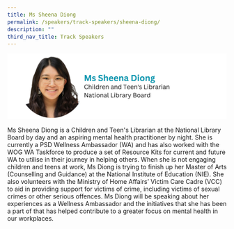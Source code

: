 ```yaml
---
title: Ms Sheena Diong
permalink: /speakers/track-speakers/sheena-diong/
description: ""
third_nav_title: Track Speakers
---
```

<div style="display: flex; flex-wrap: wrap;">
  <div style="flex-basis: 100%; max-width: 100%;">
    <img alt="track speakers 1" src="/images/SpeakersPhoto/sheenadiong.png">
  </div>
</div>

Ms Sheena Diong is a Children and Teen's Librarian at the National Library Board by day and an aspiring mental health practitioner by night. She is currently a PSD  Wellness Ambassador (WA) and has also worked with the WOG WA  Taskforce to produce a set of Resource Kits for current and future WA to utilise in their journey in helping others. When she is not engaging children and teens at work, Ms Diong is trying to finish up her Master of Arts (Counselling and Guidance) at the National Institute of Education (NIE). She also volunteers with the Ministry of Home Affairs’ Victim Care Cadre (VCC) to aid in providing support for victims of crime, including victims of sexual crimes or other serious offences. Ms Diong will be speaking about her experiences as a Wellness Ambassador and the initiatives that she has been a part of that has helped contribute to a greater focus on mental health in our workplaces.
